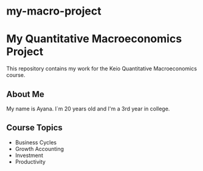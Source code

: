 # my-macro-project
# My Quantitative Macroeconomics Project

This repository contains my work for the Keio Quantitative Macroeconomics course.

## About Me
My name is Ayana. I`m 20 years old and I'm a 3rd year in college.

## Course Topics
- Business Cycles
- Growth Accounting
- Investment
- Productivity
